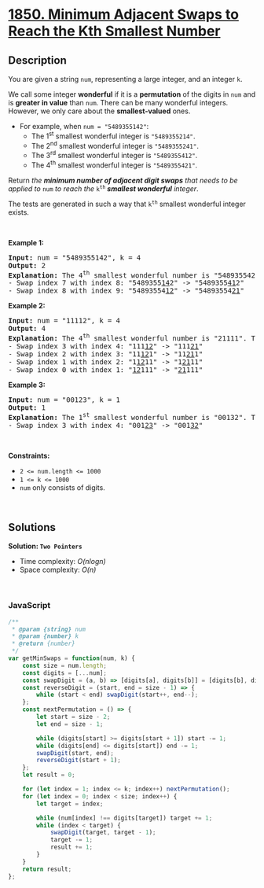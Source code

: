 # [1850. Minimum Adjacent Swaps to Reach the Kth Smallest Number](https://leetcode.com/problems/minimum-adjacent-swaps-to-reach-the-kth-smallest-number)

## Description

<div class="elfjS" data-track-load="description_content"><p>You are given a string <code>num</code>, representing a large integer, and an integer <code>k</code>.</p>

<p>We call some integer <strong>wonderful</strong> if it is a <strong>permutation</strong> of the digits in <code>num</code> and is <strong>greater in value</strong> than <code>num</code>. There can be many wonderful integers. However, we only care about the <strong>smallest-valued</strong> ones.</p>

<ul>
	<li>For example, when <code>num = "5489355142"</code>:
	<ul>
		<li>The 1<sup>st</sup> smallest wonderful integer is <code>"5489355214"</code>.</li>
		<li>The 2<sup>nd</sup> smallest wonderful integer is <code>"5489355241"</code>.</li>
		<li>The 3<sup>rd</sup> smallest wonderful integer is <code>"5489355412"</code>.</li>
		<li>The 4<sup>th</sup> smallest wonderful integer is <code>"5489355421"</code>.</li>
	</ul>
	</li>
</ul>

<p>Return <em>the <strong>minimum number of adjacent digit swaps</strong> that needs to be applied to </em><code>num</code><em> to reach the </em><code>k<sup>th</sup></code><em><strong> smallest wonderful</strong> integer</em>.</p>

<p>The tests are generated in such a way that <code>k<sup>th</sup></code>&nbsp;smallest wonderful integer exists.</p>

<p>&nbsp;</p>
<p><strong class="example">Example 1:</strong></p>

<pre><strong>Input:</strong> num = "5489355142", k = 4
<strong>Output:</strong> 2
<strong>Explanation:</strong> The 4<sup>th</sup> smallest wonderful number is "5489355421". To get this number:
- Swap index 7 with index 8: "5489355<u>14</u>2" -&gt; "5489355<u>41</u>2"
- Swap index 8 with index 9: "54893554<u>12</u>" -&gt; "54893554<u>21</u>"
</pre>

<p><strong class="example">Example 2:</strong></p>

<pre><strong>Input:</strong> num = "11112", k = 4
<strong>Output:</strong> 4
<strong>Explanation:</strong> The 4<sup>th</sup> smallest wonderful number is "21111". To get this number:
- Swap index 3 with index 4: "111<u>12</u>" -&gt; "111<u>21</u>"
- Swap index 2 with index 3: "11<u>12</u>1" -&gt; "11<u>21</u>1"
- Swap index 1 with index 2: "1<u>12</u>11" -&gt; "1<u>21</u>11"
- Swap index 0 with index 1: "<u>12</u>111" -&gt; "<u>21</u>111"
</pre>

<p><strong class="example">Example 3:</strong></p>

<pre><strong>Input:</strong> num = "00123", k = 1
<strong>Output:</strong> 1
<strong>Explanation:</strong> The 1<sup>st</sup> smallest wonderful number is "00132". To get this number:
- Swap index 3 with index 4: "001<u>23</u>" -&gt; "001<u>32</u>"
</pre>

<p>&nbsp;</p>
<p><strong>Constraints:</strong></p>

<ul>
	<li><code>2 &lt;= num.length &lt;= 1000</code></li>
	<li><code>1 &lt;= k &lt;= 1000</code></li>
	<li><code>num</code> only consists of digits.</li>
</ul>
</div>

<p>&nbsp;</p>

## Solutions

**Solution: `Two Pointers`**
- Time complexity: <em>O(nlogn)</em>
- Space complexity: <em>O(n)</em>

<p>&nbsp;</p>

### **JavaScript**

```js
/**
 * @param {string} num
 * @param {number} k
 * @return {number}
 */
var getMinSwaps = function(num, k) {
    const size = num.length;
    const digits = [...num];
    const swapDigit = (a, b) => [digits[a], digits[b]] = [digits[b], digits[a]];
    const reverseDigit = (start, end = size - 1) => {
        while (start < end) swapDigit(start++, end--);
    };
    const nextPermutation = () => {
        let start = size - 2;
        let end = size - 1;

        while (digits[start] >= digits[start + 1]) start -= 1;
        while (digits[end] <= digits[start]) end -= 1;
        swapDigit(start, end);
        reverseDigit(start + 1);
    };
    let result = 0;

    for (let index = 1; index <= k; index++) nextPermutation();
    for (let index = 0; index < size; index++) {
        let target = index;

        while (num[index] !== digits[target]) target += 1;
        while (index < target) {
            swapDigit(target, target - 1);
            target -= 1;
            result += 1;
        }
    }
    return result;
};
```
